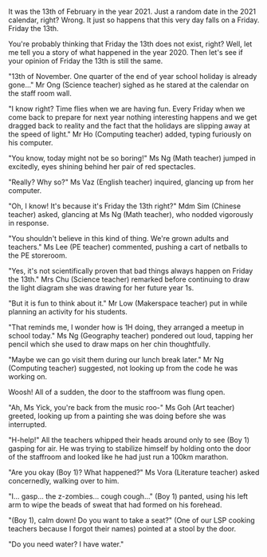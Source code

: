 It was the 13th of February in the year 2021. Just a random date in the 2021 calendar, right? Wrong. It just so happens that this very day falls on a Friday. Friday the 13th.

You're probably thinking that Friday the 13th does not exist, right? Well, let me tell you a story of what happened in the year 2020. Then let's see if your opinion of Friday the 13th is still the same. 

"13th of November. One quarter of the end of year school holiday is already gone..." Mr Ong (Science teacher) sighed as he stared at the calendar on the staff room wall. 

"I know right? Time flies when we are having fun. Every Friday when we come back to prepare for next year nothing interesting happens and we get dragged back to reality and the fact that the holidays are slipping away at the speed of light." Mr Ho (Computing teacher) added, typing furiously on his computer. 

"You know, today might not be so boring!" Ms Ng (Math teacher) jumped in excitedly, eyes shining behind her pair of red spectacles. 

"Really? Why so?" Ms Vaz (English teacher) inquired, glancing up from her computer. 

"Oh, I know! It's because it's Friday the 13th right?" Mdm Sim (Chinese teacher) asked, glancing at Ms Ng (Math teacher), who nodded vigorously in response. 

"You shouldn't believe in this kind of thing. We're grown adults and teachers." Ms Lee (PE teacher) commented, pushing a cart of netballs to the PE storeroom. 

"Yes, it's not scientifically proven that bad things always happen on Friday the 13th." Mrs Chu (Science teacher) remarked before continuing to draw the light diagram she was drawing for her future year 1s. 

"But it is fun to think about it." Mr Low (Makerspace teacher) put in while planning an activity for his students. 

"That reminds me, I wonder how is 1H doing, they arranged a meetup in school today." Ms Ng (Geography teacher) pondered out loud, tapping her pencil which she used to draw maps on her chin thoughtfully. 

"Maybe we can go visit them during our lunch break later." Mr Ng (Computing teacher) suggested, not looking up from the code he was working on. 

Woosh! All of a sudden, the door to the staffroom was flung open. 

"Ah, Ms Yick, you're back from the music roo-" Ms Goh (Art teacher) greeted, looking up from a painting she was doing before she was interrupted. 

"H-help!" All the teachers whipped their heads around only to see (Boy 1) gasping for air. He was trying to stabilize himself by holding onto the door of the staffroom and looked like he had just run a 100km marathon. 

"Are you okay (Boy 1)? What happened?" Ms Vora (Literature teacher) asked concernedly, walking over to him. 

"I... gasp... the z-zombies... cough cough..." (Boy 1) panted, using his left arm to wipe the beads of sweat that had formed on his forehead. 

"(Boy 1), calm down! Do you want to take a seat?" (One of our LSP cooking teachers because I forgot their names) pointed at a stool by the door. 

"Do you need water? I have water." 

